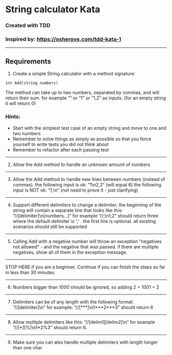 ﻿# String calculator Kata
### Created with TDD
### Inspired by: https://osherove.com/tdd-kata-1

---

## Requirements

1. Create a simple String calculator with a method signature:
```
int Add(string numbers)
```
The method can take up to two numbers, separated by commas, and will return their sum. 
for example “” or “1” or “1,2” as inputs.
(for an empty string it will return 0) 

### Hints:

 - Start with the simplest test case of an empty string and move to one and two numbers
 - Remember to solve things as simply as possible so that you force yourself to write tests you did not think about
 - Remember to refactor after each passing test
---
2. Allow the Add method to handle an unknown amount of numbers
---
3. Allow the Add method to handle new lines between numbers (instead of commas).
the following input is ok: “1\n2,3” (will equal 6)
the following input is NOT ok: “1,\n” (not need to prove it - just clarifying)
---
4. Support different delimiters
to change a delimiter, the beginning of the string will contain a separate line that looks like this: “//[delimiter]\n[numbers…]” for example “//;\n1;2” should return three where the default delimiter is ‘;’ .
the first line is optional. all existing scenarios should still be supported
---
5. Calling Add with a negative number will throw an exception “negatives not allowed” - and the negative that was passed. 
if there are multiple negatives, show all of them in the exception message.


---

STOP HERE if you are a beginner. Continue if you can finish the steps so far in less than 30 minutes.

---


6. Numbers bigger than 1000 should be ignored, so adding 2 + 1001 = 2
---
7. Delimiters can be of any length with the following format: “//[delimiter]\n” for example: “//[\*\*\*]\n1\*\*\*2\*\*\*3” should return 6
---
8. Allow multiple delimiters like this: “//[delim1][delim2]\n” for example “//[\*][%]\n1\*2%3” should return 6.
---
9. Make sure you can also handle multiple delimiters with length longer than one char